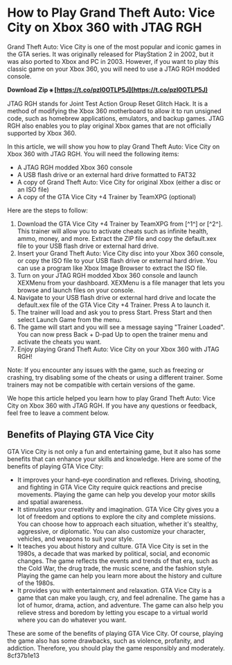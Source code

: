 # How to Play Grand Theft Auto: Vice City on Xbox 360 with JTAG RGH
  
Grand Theft Auto: Vice City is one of the most popular and iconic games in the GTA series. It was originally released for PlayStation 2 in 2002, but it was also ported to Xbox and PC in 2003. However, if you want to play this classic game on your Xbox 360, you will need to use a JTAG RGH modded console.
 
**Download Zip ⚹ [https://t.co/pzl0OTLP5J](https://t.co/pzl0OTLP5J)**


  
JTAG RGH stands for Joint Test Action Group Reset Glitch Hack. It is a method of modifying the Xbox 360 motherboard to allow it to run unsigned code, such as homebrew applications, emulators, and backup games. JTAG RGH also enables you to play original Xbox games that are not officially supported by Xbox 360.
  
In this article, we will show you how to play Grand Theft Auto: Vice City on Xbox 360 with JTAG RGH. You will need the following items:
  
- A JTAG RGH modded Xbox 360 console
- A USB flash drive or an external hard drive formatted to FAT32
- A copy of Grand Theft Auto: Vice City for original Xbox (either a disc or an ISO file)
- A copy of the GTA Vice City +4 Trainer by TeamXPG (optional)

Here are the steps to follow:

1. Download the GTA Vice City +4 Trainer by TeamXPG from [^1^] or [^2^]. This trainer will allow you to activate cheats such as infinite health, ammo, money, and more. Extract the ZIP file and copy the default.xex file to your USB flash drive or external hard drive.
2. Insert your Grand Theft Auto: Vice City disc into your Xbox 360 console, or copy the ISO file to your USB flash drive or external hard drive. You can use a program like Xbox Image Browser to extract the ISO file.
3. Turn on your JTAG RGH modded Xbox 360 console and launch XEXMenu from your dashboard. XEXMenu is a file manager that lets you browse and launch files on your console.
4. Navigate to your USB flash drive or external hard drive and locate the default.xex file of the GTA Vice City +4 Trainer. Press A to launch it.
5. The trainer will load and ask you to press Start. Press Start and then select Launch Game from the menu.
6. The game will start and you will see a message saying "Trainer Loaded". You can now press Back + D-pad Up to open the trainer menu and activate the cheats you want.
7. Enjoy playing Grand Theft Auto: Vice City on your Xbox 360 with JTAG RGH!

Note: If you encounter any issues with the game, such as freezing or crashing, try disabling some of the cheats or using a different trainer. Some trainers may not be compatible with certain versions of the game.
  
We hope this article helped you learn how to play Grand Theft Auto: Vice City on Xbox 360 with JTAG RGH. If you have any questions or feedback, feel free to leave a comment below.
  
## Benefits of Playing GTA Vice City
  
GTA Vice City is not only a fun and entertaining game, but it also has some benefits that can enhance your skills and knowledge. Here are some of the benefits of playing GTA Vice City:

- It improves your hand-eye coordination and reflexes. Driving, shooting, and fighting in GTA Vice City require quick reactions and precise movements. Playing the game can help you develop your motor skills and spatial awareness.
- It stimulates your creativity and imagination. GTA Vice City gives you a lot of freedom and options to explore the city and complete missions. You can choose how to approach each situation, whether it's stealthy, aggressive, or diplomatic. You can also customize your character, vehicles, and weapons to suit your style.
- It teaches you about history and culture. GTA Vice City is set in the 1980s, a decade that was marked by political, social, and economic changes. The game reflects the events and trends of that era, such as the Cold War, the drug trade, the music scene, and the fashion style. Playing the game can help you learn more about the history and culture of the 1980s.
- It provides you with entertainment and relaxation. GTA Vice City is a game that can make you laugh, cry, and feel adrenaline. The game has a lot of humor, drama, action, and adventure. The game can also help you relieve stress and boredom by letting you escape to a virtual world where you can do whatever you want.

These are some of the benefits of playing GTA Vice City. Of course, playing the game also has some drawbacks, such as violence, profanity, and addiction. Therefore, you should play the game responsibly and moderately.
 8cf37b1e13
 
